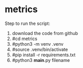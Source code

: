 # metrics

Step to run the script:
1) download the code from github
2) #cd metrics
3) #python3 -m venv .venv
4) #source .venv/bin/activate
5) #pip install -r requirements.txt
6) #python3 __main__.py filename
